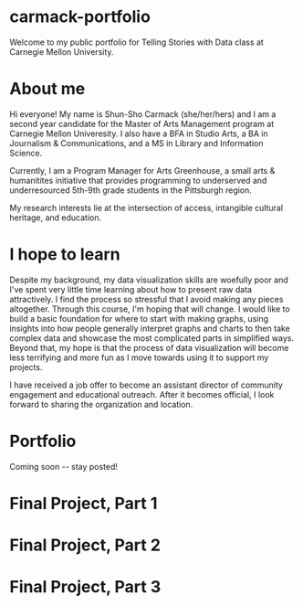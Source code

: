 # carmack-portfolio
Welcome to my public portfolio for Telling Stories with Data class at Carnegie Mellon University.

# About me
Hi everyone! My name is Shun-Sho Carmack (she/her/hers) and I am a second year candidate for the Master of Arts Management program at Carnegie Mellon Univeresity. I also have a BFA in Studio Arts, a BA in Journalism & Communications, and a MS in Library and Information Science. 

Currently, I am a Program Manager for Arts Greenhouse, a small arts & humanitites initiative that provides programming to underserved and underresourced 5th-9th grade students in the Pittsburgh region.

My research interests lie at the intersection of access, intangible cultural heritage, and education.

# I hope to learn
Despite my background, my data visualization skills are woefully poor and I've spent very little time learning about how to present raw data attractively. I find the process so stressful that I avoid making any pieces altogether. Through this course, I'm hoping that will change. I would like to build a basic foundation for where to start with making graphs, using  insights into how people generally interpret graphs and charts to then take complex data and showcase the most complicated parts in simplified ways. Beyond that, my hope is that the process of data visualization will become less terrifying and more fun as I move towards using it to support my projects.

I have received a job offer to become an assistant director of community engagement and educational outreach. After it becomes official, I look forward to sharing the organization and location.

# Portfolio
Coming soon -- stay posted!

# Final Project, Part 1
# Final Project, Part 2
# Final Project, Part 3
